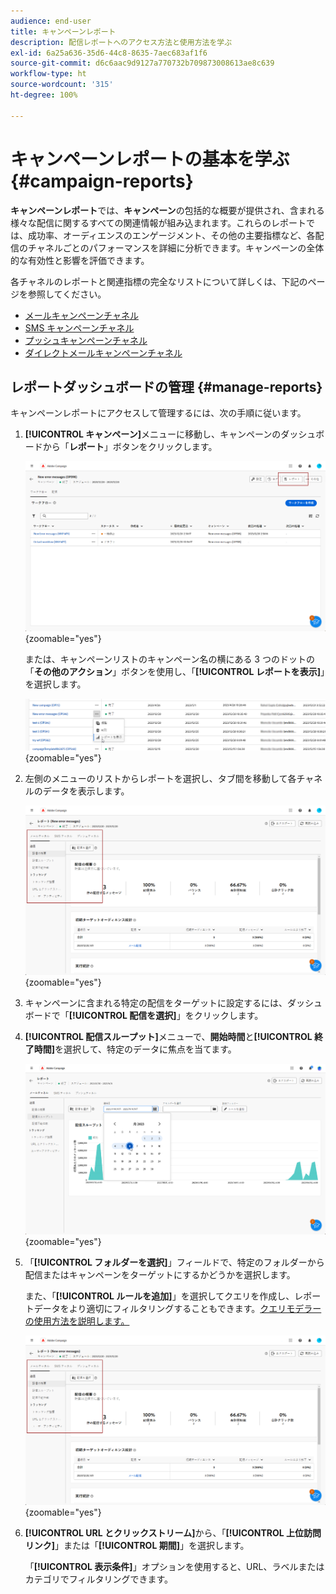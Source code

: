 ```yaml
---
audience: end-user
title: キャンペーンレポート
description: 配信レポートへのアクセス方法と使用方法を学ぶ
exl-id: 6a25a636-35d6-44c8-8635-7aec683af1f6
source-git-commit: d6c6aac9d9127a770732b709873008613ae8c639
workflow-type: ht
source-wordcount: '315'
ht-degree: 100%

---
```


# キャンペーンレポートの基本を学ぶ {#campaign-reports}

**キャンペーンレポート**&#x200B;では、**キャンペーン**&#x200B;の包括的な概要が提供され、含まれる様々な配信に関するすべての関連情報が組み込まれます。これらのレポートでは、成功率、オーディエンスのエンゲージメント、その他の主要指標など、各配信のチャネルごとのパフォーマンスを詳細に分析できます。キャンペーンの全体的な有効性と影響を評価できます。

各チャネルのレポートと関連指標の完全なリストについて詳しくは、下記のページを参照してください。

* [メールキャンペーンチャネル](campaign-reports-email.md)
* [SMS キャンペーンチャネル](campaign-reports-sms.md)
* [プッシュキャンペーンチャネル](campaign-reports-push.md)
* [ダイレクトメールキャンペーンチャネル](campaign-reports-direct-mail.md)

## レポートダッシュボードの管理 {#manage-reports}

キャンペーンレポートにアクセスして管理するには、次の手順に従います。

1. **[!UICONTROL キャンペーン]**&#x200B;メニューに移動し、キャンペーンのダッシュボードから「**レポート**」ボタンをクリックします。

   ![キャンペーンメニューと「レポート」ボタンを示すスクリーンショット](assets/manage_campaign_report_2.png){zoomable="yes"}

   または、キャンペーンリストのキャンペーン名の横にある 3 つのドットの「**その他のアクション**」ボタンを使用し、「**[!UICONTROL レポートを表示]**」を選択します。

   ![「その他のアクション」ボタンと「レポートを表示」オプションを示すスクリーンショット](assets/manage_campaign_report_1.png){zoomable="yes"}

1. 左側のメニューのリストからレポートを選択し、タブ間を移動して各チャネルのデータを表示します。

   ![チャネルデータのレポートオプションとタブを含む左側のメニューを示すスクリーンショット](assets/manage_campaign_report_4.png){zoomable="yes"}

1. キャンペーンに含まれる特定の配信をターゲットに設定するには、ダッシュボードで「**[!UICONTROL 配信を選択]**」をクリックします。

1. **[!UICONTROL 配信スループット]**&#x200B;メニューで、**開始時間**&#x200B;と&#x200B;**[!UICONTROL 終了時間]**&#x200B;を選択して、特定のデータに焦点を当てます。

   ![開始時間と終了時間のオプションを含む配信スループットメニューを示すスクリーンショット](assets/manage_campaign_report_3.png){zoomable="yes"}

1. 「**[!UICONTROL フォルダーを選択]**」フィールドで、特定のフォルダーから配信またはキャンペーンをターゲットにするかどうかを選択します。

   また、「**[!UICONTROL ルールを追加]**」を選択してクエリを作成し、レポートデータをより適切にフィルタリングすることもできます。[クエリモデラーの使用方法を説明します。](../query/query-modeler-overview.md)

   ![「フォルダーを選択」フィールドと「ルールを追加」オプションを示すスクリーンショット](assets/manage_campaign_report_4.png){zoomable="yes"}

1. **[!UICONTROL URL とクリックストリーム]**&#x200B;から、「**[!UICONTROL 上位訪問リンク]**」または「**[!UICONTROL 期間]**」を選択します。

   「**[!UICONTROL 表示条件]**」オプションを使用すると、URL、ラベルまたはカテゴリでフィルタリングできます。